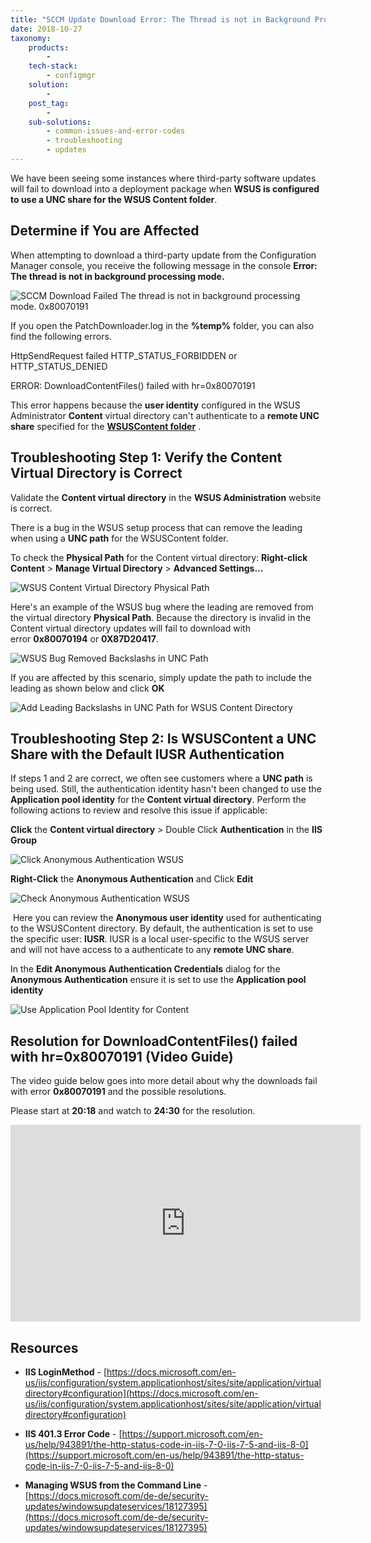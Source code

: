 ```yaml
---
title: "SCCM Update Download Error: The Thread is not in Background Processing Mode (0x80070191)"
date: 2018-10-27
taxonomy:
    products:
        - 
    tech-stack:
        - configmgr
    solution:
        - 
    post_tag:
        - 
    sub-solutions:
        - common-issues-and-error-codes
        - troubleshooting
        - updates
---
```


We have been seeing some instances where third-party software updates will fail to download into a deployment package when **WSUS is configured to use a UNC share for the WSUS Content folder**.

## Determine if You are Affected

When attempting to download a third-party update from the Configuration Manager console, you receive the following message in the console **Error: The thread is not in background processing mode.**

![SCCM Download Failed The thread is not in background processing mode. 0x80070191](images/The-thread-is-not-in-background-processing-mode.png)

If you open the PatchDownloader.log in the **%temp%** folder, you can also find the following errors.

HttpSendRequest failed HTTP\_STATUS\_FORBIDDEN or HTTP\_STATUS\_DENIED

ERROR: DownloadContentFiles() failed with hr=0x80070191

This error happens because the **user identity** configured in the WSUS Administrator **Content** virtual directory can't authenticate to a **remote UNC share** specified for the **[WSUSContent folder](/clean-up-third-party-updates-from-the-wsus-updateservicespackages-folder#wsuscontent)** .

## Troubleshooting Step 1: Verify the Content Virtual Directory is Correct

Validate the **Content virtual directory** in the **WSUS Administration** website is correct.

There is a bug in the WSUS setup process that can remove the leading when using a **UNC path** for the WSUSContent folder.

To check the **Physical Path** for the Content virtual directory: **Right-click Content** > **Manage Virtual Directory** > **Advanced Settings...**

![WSUS Content Virtual Directory Physical Path](images/WSUS-Content-Virtual-Directory-Physical-Path.png)

Here's an example of the WSUS bug where the leading are removed from the virtual directory **Physical Path**. Because the directory is invalid in the Content virtual directory updates will fail to download with error **0x80070194** or **0X87D20417**.

![WSUS Bug Removed Backslashs in UNC Path](images/WSUS-Bug-Removed-Backslashs-in-UNC-Path.png)

If you are affected by this scenario, simply update the path to include the leading as shown below and click **OK**

![Add Leading Backslashs in UNC Path for WSUS Content Directory](images/Add-Leading-Backslashs-in-UNC-Path-for-WSUS-Content-Directory.png)

## Troubleshooting Step 2: Is WSUSContent a UNC Share with the Default IUSR Authentication

If steps 1 and 2 are correct, we often see customers where a **UNC path** is being used. Still, the authentication identity hasn't been changed to use the **Application pool identity** for the **Content virtual directory**. Perform the following actions to review and resolve this issue if applicable:

**Click** the **Content virtual directory** > Double Click **Authentication** in the **IIS Group**

![Click Anonymous Authentication WSUS](images/Click-Anonymous-Authentication-WSUS.png)

**Right-Click** the **Anonymous Authentication** and Click **Edit**

![Check Anonymous Authentication WSUS](images/Check-Anonymous-Authentication-WSUS.png)

 Here you can review the **Anonymous user identity** used for authenticating to the WSUSContent directory. By default, the authentication is set to use the specific user: **IUSR**. IUSR is a local user-specific to the WSUS server and will not have access to a authenticate to any **remote UNC share**.

In the **Edit Anonymous Authentication Credentials** dialog for the **Anonymous Authentication** ensure it is set to use the **Application pool identity**

![Use Application Pool Identity for Content](images/Use-Application-Pool-Identity-for-Content.png)

## Resolution for DownloadContentFiles() failed with hr=0x80070191 (Video Guide)

The video guide below goes into more detail about why the downloads fail with error **0x80070191** and the possible resolutions.

Please start at **20:18** and watch to **24:30** for the resolution.

<iframe src="https://www.youtube.com/embed/y7w7hBSHShc?start=1218" width="560" height="315" frameborder="0" allowfullscreen="allowfullscreen" data-cookieconsent="ignore"></iframe>

## Resources

- **IIS LoginMethod** - [https://docs.microsoft.com/en-us/iis/configuration/system.applicationhost/sites/site/application/virtualdirectory#configuration](https://docs.microsoft.com/en-us/iis/configuration/system.applicationhost/sites/site/application/virtualdirectory#configuration)

- **IIS 401.3 Error Code** - [https://support.microsoft.com/en-us/help/943891/the-http-status-code-in-iis-7-0-iis-7-5-and-iis-8-0](https://support.microsoft.com/en-us/help/943891/the-http-status-code-in-iis-7-0-iis-7-5-and-iis-8-0)

- **Managing WSUS from the Command Line** - [https://docs.microsoft.com/de-de/security-updates/windowsupdateservices/18127395](https://docs.microsoft.com/de-de/security-updates/windowsupdateservices/18127395)
